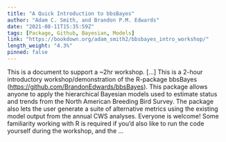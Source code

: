 ```yaml
---
title: "A Quick Introduction to bbsBayes"
author: "Adam C. Smith, and Brandon P.M. Edwards"
date: "2021-08-11T15:35:59Z"
tags: [Package, Github, Bayesian, Models]
link: "https://bookdown.org/adam_smith2/bbsbayes_intro_workshop/"
length_weight: "4.3%"
pinned: false
---
```


This is a document to support a ~2hr workshop. [...] This is a 2-hour introductory workshop/demonstration of the R-package bbsBayes (https://github.com/BrandonEdwards/bbsBayes). This package allows anyone to apply the hierarchical Bayesian models used to estimate status and trends from the North American Breeding Bird Survey. The package also lets the user generate a suite of alternative metrics using the existing model output from the annual CWS analyses. Everyone is welcome! Some familiarity working with R is required if you’d also like to run the code yourself during the workshop, and the ...
